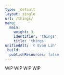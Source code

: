 ```yaml
---
type: _default
layout: single
url: /things/
menu:
  main:
    weight: 3
    identifier: 'things'
    title: 'things'
unifiedAlt: '© Evan Lih'
_build:
  publishResources: false
---
```



WIP WIP WIP WIP